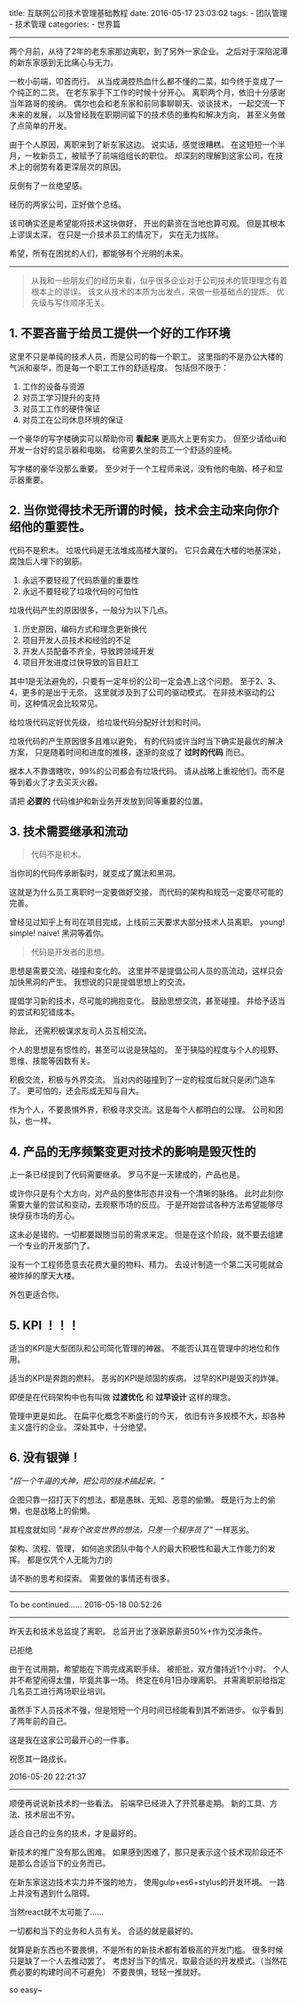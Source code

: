 title: 互联网公司技术管理基础教程
date: 2016-05-17 23:03:02
tags:
    - 团队管理
    - 技术管理
categories:
    - 世界篇
    
---

两个月前，从待了2年的老东家那边离职，到了另外一家企业。
之后对于深陷泥潭的新东家感到无比痛心与无力。
<!-- more -->

一枚小前端，叩首而行。
从当成满腔热血什么都不懂的二菜，如今终于变成了一个纯正的二货。
在老东家手下工作的时候十分开心。
离职两个月，依旧十分感谢当年路哥的接纳。
偶尔也会和老东家和前同事聊聊天、谈谈技术，
一起交流一下未来的发展，
以及曾经我在职期间留下的技术债的重构和解决方向，
甚至义务做了点简单的开发。

由于个人原因，离职来到了新东家这边。
说实话，感觉很糟糕。
在这短短一个半月，一枚新员工，被赋予了前端组组长的职位。
却深刻的理解到这家公司，在技术上的弱势有着更深层次的原因。

反倒有了一丝绝望感。

经历的两家公司，正好做个总结。

该司确实还是希望能将技术这块做好，
开出的薪资在当地也算可观。
但是其根本上谬误太深，
在只是一介技术员工的情况下，
实在无力拔除。

希望，所有在困扰的人们，都能够有个光明的未来。

***

> 从我和一些朋友们的经历来看，似乎很多企业对于公司技术的管理理念有着根本上的谬误。
> 该文从技术的本质为出发点，来做一些基础点的提炼。
> 优先级与写作顺序无关。

## 1. 不要吝啬于给员工提供一个好的工作环境

这里不只是单纯的技术人员，而是公司的每一个职工。
这里指的不是办公大楼的气派和豪华，而是每一个职工工作的舒适程度。
包括但不限于：
1. 工作的设备与资源
1. 对员工学习提升的支持
1. 对员工工作的硬件保证
1. 对员工在公司休息环境的保证

一个豪华的写字楼确实可以帮助你司 **看起来** 更高大上更有实力。
但至少请给ui和开发一台好的显示器和电脑。
给需要久坐的员工一个舒适的座椅。

写字楼的豪华没那么重要。
至少对于一个工程师来说，没有他的电脑、椅子和显示器重要。

## 2. 当你觉得技术无所谓的时候，技术会主动来向你介绍他的重要性。

代码不是积木。
垃圾代码是无法堆成高楼大厦的。
它只会藏在大楼的地基深处，腐蚀后人埋下的钢筋。

1. 永远不要轻视了代码质量的重要性
2. 永远不要轻视了垃圾代码的可怕性

垃圾代码产生的原因很多，一般分为以下几点。

1. 历史原因，编码方式和理念更新换代
1. 项目开发人员技术和经验的不足
1. 开发人员配备不齐全，导致跨领域开发
1. 项目开发进度过快导致的盲目赶工

其中1是无法避免的，只要有一定年份的公司一定会遇上这个问题。
至于2、3、4，更多的是出于无奈。
这里就涉及到了公司的驱动模式。
在非技术驱动的公司，这种情况会比较常见。

给垃圾代码定好优先级，
给垃圾代码分配好计划和时间。

垃圾代码的产生原因很多且难以避免，
有的代码或许当时当下确实是最优的解决方案，
只是随着时间和进度的推移，逐渐的变成了 **过时的代码** 而已。

据本人不靠谱瞎吹，99%的公司都会有垃圾代码。
请从战略上重视他们。而不是等到着火了才去买灭火器。

请把 **必要的** 代码维护和新业务开发放到同等重要的位置。

## 3. 技术需要继承和流动

> 代码不是积木。

当你司的代码传承断裂时，就变成了魔法和黑洞。

这就是为什么员工离职时一定要做好交接，
而代码的架构和规范一定要尽可能的完善。

曾经见过知乎上有司在项目完成，上线前三天要求大部分技术人员离职。
young! simple! naive!
黑洞等着你。

> 代码是开发者的思想。

思想是需要交流、碰撞和变化的。
这里并不是提倡公司人员的高流动，这样只会加快黑洞的产生。
我想说的只是提倡思想上的交流。

提倡学习新的技术，尽可能的拥抱变化。
鼓励思想交流，甚至碰撞。
并给予适当的尝试和犯错成本。

除此，
还需积极谋求友司人员互相交流。

个人的思想是有惯性的，甚至可以说是狭隘的。
至于狭隘的程度与个人的视野、思维、技能等因数有关。

积极交流，积极与外界交流。
当对内的碰撞到了一定的程度后就只是闭门造车了。
更可怕的，还会形成无知与自大。

作为个人，不要畏惧外界，积极寻求交流。这是每个人都明白的公理。
公司和团队，也一样。

## 4. 产品的无序频繁变更对技术的影响是毁灭性的

上一条已经提到了代码需要继承。
罗马不是一天建成的，产品也是。

或许你只是有个大方向，对产品的整体形态并没有一个清晰的脉络。
此时此刻你需要大量的尝试和变动，去观察市场的反应。
于是开始尝试各种方法希望能够尽快俘获市场的芳心。

这未必是错的。一切都要跟随当前的需求来定。
但是在这个阶段，就不要去组建一个专业的开发部门了。

没有一个工程师愿意去花费大量的物料、精力。
去设计制造一个第二天可能就会被炸掉的摩天大楼。

外包更适合你。

## 5. KPI ！！！
适当的KPI是大型团队和公司简化管理的神器。
不能否认其在管理中的地位和作用。

适当的KPI是奔跑的燃料。
恶劣的KPI是顽固的疾病。
过早的KPI是毁灭的炸弹。

即便是在代码架构中也有叫做 **过渡优化** 和 **过早设计** 这样的理念。

管理中更是如此。
在扁平化概念不断盛行的今天，
依旧有许多规模不大，却各种主义盛行的企业。
深处其中，十分绝望。

## 6. 没有银弹！
*"招一个牛逼的大神，把公司的技术搞起来。"*

企图只靠一招打天下的想法，都是愚昧、无知、恶意的偷懒。
既是行为上的偷懒，也是战略上的偷懒。

其程度就如同 *"我有个改变世界的想法，只差一个程序员了"* 一样恶劣。

架构、流程、管理，
如何追求团队中每个人的最大积极性和最大工作能力的发挥。
都是仅凭个人无能为力的

请不断的思考和探索。
需要做的事情还有很多。

***

To be continued……
2016-05-18 00:52:26

***

昨天去和技术总监提了离职。
总监开出了涨薪原薪资50%+作为交涉条件。

已拒绝

由于在试用期，希望能在下周完成离职手续。
被拒批，双方僵持近1个小时。
个人并不希望闹得太僵，毕竟共事一场。
终定在6月1日办理离职。
并需离职前给指定几名员工进行两场职业培训。

虽然手下人员技术不强，但是短短一个月时间已经能看到其不断进步。
似乎看到了两年前的自己。

这是我在这家公司最开心的一件事。

祝愿其一路成长。

2016-05-20 22:21:37

***

顺便再说说新技术的一些看法。
前端早已经进入了开荒暴走期。
新的工具、方法、技术层出不穷。

适合自己的业务的技术，才是最好的。

新技术的推广没有那么困难。
如果感到困难了，那只是表示这个技术现阶段还不是那么合适当下的业务而已。

在新东家这边技术实力并不强的地方，
使用gulp+es6+stylus的开发环境。
一路上并没有遇到什么阻碍。

当然react就不太可能了……

一切都和当下的业务和人员有关。
合适的就是最好的。

就算是新东西也不要畏惧，不是所有的新技术都有着极高的开发门槛。
很多时候只是缺了一个人去推动罢了。
考虑好当下的情况，取最合适的开发模式。（当然花费必要的构建时间不可避免）
不要畏惧，轻轻一推就好。

so easy~

